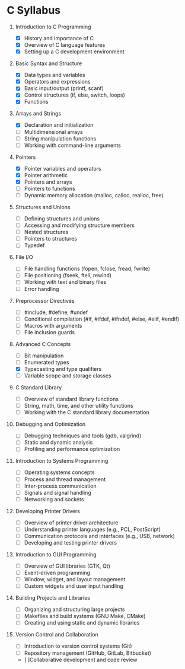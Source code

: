 # C Syllabus

1. Introduction to C Programming

   - [x] History and importance of C
   - [x] Overview of C language features
   - [x] Setting up a C development environment

2. Basic Syntax and Structure

   - [x] Data types and variables
   - [x] Operators and expressions
   - [x] Basic input/output (printf, scanf)
   - [x] Control structures (if, else, switch, loops)
   - [x] Functions

3. Arrays and Strings

   - [x] Declaration and initialization
   - [ ] Multidimensional arrays
   - [ ] String manipulation functions
   - [ ] Working with command-line arguments

4. Pointers

   - [x] Pointer variables and operators
   - [x] Pointer arithmetic
   - [x] Pointers and arrays
   - [ ] Pointers to functions
   - [ ] Dynamic memory allocation (malloc, calloc, realloc, free)

5. Structures and Unions

   - [ ] Defining structures and unions
   - [ ] Accessing and modifying structure members
   - [ ] Nested structures
   - [ ] Pointers to structures
   - [ ] Typedef

6. File I/O

   - [ ] File handling functions (fopen, fclose, fread, fwrite)
   - [ ] File positioning (fseek, ftell, rewind)
   - [ ] Working with text and binary files
   - [ ] Error handling

7. Preprocessor Directives

   - [ ] #include, #define, #undef
   - [ ] Conditional compilation (#if, #ifdef, #ifndef, #else, #elif, #endif)
   - [ ] Macros with arguments
   - [ ] File inclusion guards

8. Advanced C Concepts

   - [ ] Bit manipulation
   - [ ] Enumerated types
   - [x] Typecasting and type qualifiers
   - [ ] Variable scope and storage classes

9. C Standard Library

   - [ ] Overview of standard library functions
   - [ ] String, math, time, and other utility functions
   - [ ] Working with the C standard library documentation

10. Debugging and Optimization

    - [ ] Debugging techniques and tools (gdb, valgrind)
    - [ ] Static and dynamic analysis
    - [ ] Profiling and performance optimization

11. Introduction to Systems Programming

    - [ ] Operating systems concepts
    - [ ] Process and thread management
    - [ ] Inter-process communication
    - [ ] Signals and signal handling
    - [ ] Networking and sockets

12. Developing Printer Drivers

    - [ ] Overview of printer driver architecture
    - [ ] Understanding printer languages (e.g., PCL, PostScript)
    - [ ] Communication protocols and interfaces (e.g., USB, network)
    - [ ] Developing and testing printer drivers

13. Introduction to GUI Programming

    - [ ] Overview of GUI libraries (GTK, Qt)
    - [ ] Event-driven programming
    - [ ] Window, widget, and layout management
    - [ ] Custom widgets and user input handling

14. Building Projects and Libraries

    - [ ] Organizing and structuring large projects
    - [ ] Makefiles and build systems (GNU Make, CMake)
    - [ ] Creating and using static and dynamic libraries

15. Version Control and Collaboration
    - [ ] Introduction to version control systems (Git)
    - [ ] Repository management (GitHub, GitLab, Bitbucket)
    - [ ]Collaborative development and code review
